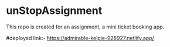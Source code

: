 # unStopAssignment
This repo is created for an assignment, a mini ticket booking app.

#deployed link:- https://admirable-kelpie-928927.netlify.app/
